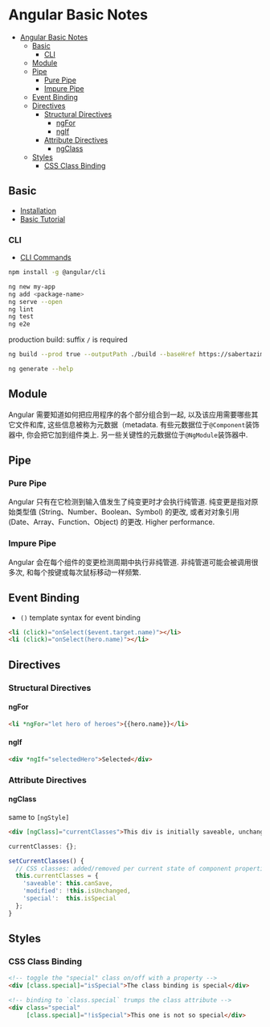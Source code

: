 # Angular Basic Notes

<!-- TOC -->

- [Angular Basic Notes](#angular-basic-notes)
  - [Basic](#basic)
    - [CLI](#cli)
  - [Module](#module)
  - [Pipe](#pipe)
    - [Pure Pipe](#pure-pipe)
    - [Impure Pipe](#impure-pipe)
  - [Event Binding](#event-binding)
  - [Directives](#directives)
    - [Structural Directives](#structural-directives)
      - [ngFor](#ngfor)
      - [ngIf](#ngif)
    - [Attribute Directives](#attribute-directives)
      - [ngClass](#ngclass)
  - [Styles](#styles)
    - [CSS Class Binding](#css-class-binding)

<!-- /TOC -->

## Basic

- [Installation](https://angular.io/guide/quickstart)
- [Basic Tutorial](https://angular.io/tutorial)

### CLI

- [CLI Commands](https://angular.io/cli)

```bash
npm install -g @angular/cli
```

```bash
ng new my-app
ng add <package-name>
ng serve --open
ng lint
ng test
ng e2e
```

production build: suffix `/` is required

```bash
ng build --prod true --outputPath ./build --baseHref https://sabertazimi.github.io/hust-web/angular/learn/
```

```bash
ng generate --help
```

## Module

Angular 需要知道如何把应用程序的各个部分组合到一起,
以及该应用需要哪些其它文件和库,
这些信息被称为元数据（metadata.
有些元数据位于`@Component`装饰器中, 你会把它加到组件类上.
另一些关键性的元数据位于`@NgModule`装饰器中.

## Pipe

### Pure Pipe

Angular 只有在它检测到输入值发生了纯变更时才会执行纯管道.
纯变更是指对原始类型值 (String、Number、Boolean、Symbol) 的更改,
或者对对象引用 (Date、Array、Function、Object) 的更改.
Higher performance.

### Impure Pipe

Angular 会在每个组件的变更检测周期中执行非纯管道.
非纯管道可能会被调用很多次,
和每个按键或每次鼠标移动一样频繁.

## Event Binding

- `()` template syntax for event binding

```html
<li (click)="onSelect($event.target.name)"></li>
<li (click)="onSelect(hero.name)"></li>
```

## Directives

### Structural Directives

#### ngFor

```html
<li *ngFor="let hero of heroes">{{hero.name}}</li>
```

#### ngIf

```html
<div *ngIf="selectedHero">Selected</div>
```

### Attribute Directives

#### ngClass

same to `[ngStyle]`

```html
<div [ngClass]="currentClasses">This div is initially saveable, unchanged, and special</div>
```

```js
currentClasses: {};

setCurrentClasses() {
  // CSS classes: added/removed per current state of component properties
  this.currentClasses = {
    'saveable': this.canSave,
    'modified': !this.isUnchanged,
    'special':  this.isSpecial
  };
}
```

## Styles

### CSS Class Binding

```html
<!-- toggle the "special" class on/off with a property -->
<div [class.special]="isSpecial">The class binding is special</div>

<!-- binding to `class.special` trumps the class attribute -->
<div class="special"
     [class.special]="!isSpecial">This one is not so special</div>
```
